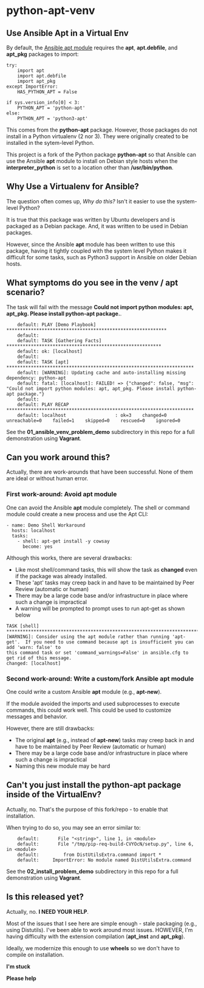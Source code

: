 # python-apt-venv

## Use Ansible Apt in a Virtual Env

By default, the [Ansible apt module](https://docs.ansible.com/ansible/latest/modules/apt_module.html) requires the **apt**, **apt.debfile**, and **apt_pkg** packages to import:

```HAS_PYTHON_APT = True
try:
    import apt
    import apt.debfile
    import apt_pkg
except ImportError:
    HAS_PYTHON_APT = False

if sys.version_info[0] < 3:
    PYTHON_APT = 'python-apt'
else:
    PYTHON_APT = 'python3-apt'
```
    
This comes from the **python-apt** package. However, those packages do not install in a Python virtualenv (2 nor 3). They were originally created to be installed in the sytem-level Python.

This project is a fork of the Python package **python-apt** so that Ansible can use the Ansible **apt** module to install on Debian style hosts when the **interpreter_python** is set to a location other than **/usr/bin/python**.

## Why Use a Virtualenv for Ansible?

The question often comes up, *Why do this?* Isn't it easier to use the system-level Python? 

It is true that this package was written by Ubuntu developers and is packaged as a Debian package. And, it was written to be used in Debian packages.

However, since the Ansible **apt** module has been written to use this package, having it tightly coupled with the system level Python makes it difficult for some tasks, such as Python3 support in Ansible on older Debian hosts.

## What symptoms do you see in the venv / apt scenario?

The task will fail with the message **Could not import python modules: apt, apt_pkg. Please install python-apt package.**.

```
    default: PLAY [Demo Playbook] ***********************************************************
    default:
    default: TASK [Gathering Facts] *********************************************************
    default: ok: [localhost]
    default:
    default: TASK [apt] *********************************************************************
    default: [WARNING]: Updating cache and auto-installing missing dependency: python-apt
    default: fatal: [localhost]: FAILED! => {"changed": false, "msg": "Could not import python modules: apt, apt_pkg. Please install python-apt package."}
    default:
    default: PLAY RECAP *********************************************************************
    default: localhost                  : ok=3    changed=0    unreachable=0    failed=1    skipped=0    rescued=0    ignored=0
```

See the **01_ansible_venv_problem_demo** subdirectory in this repo for a full demonstration using **Vagrant**.

## Can you work around this?

Actually, there are work-arounds that have been successful. None of them are ideal or without human error.


### First work-around: Avoid apt module

One can avoid the Ansible **apt** module completely. The shell or command module could create a new process and use the Apt CLI:

```
- name: Demo Shell Workaround
  hosts: localhost
  tasks:
    - shell: apt-get install -y cowsay
      become: yes
```

Although this works, there are several drawbacks:

* Like most shell/command tasks, this will show the task as **changed** even if the package was already installed.
* These 'apt' tasks may creep back in and have to be maintained by Peer Review (automatic or human)
* There may be a large code base and/or infrastructure in place where such a change is impractical
* A warning will be prompted to prompt uses to run apt-get as shown below

```
TASK [shell] ************************************************************************************************************************************************
[WARNING]: Consider using the apt module rather than running 'apt-get'.  If you need to use command because apt is insufficient you can add 'warn: false' to
this command task or set 'command_warnings=False' in ansible.cfg to get rid of this message.
changed: [localhost]
```


### Second work-around: Write a custom/fork Ansible apt module

One could write a custom Ansible **apt** module (e.g., **apt-new**). 

If the module avoided the imports and used subprocesses to execute commands, this could work well. This could be used to customize messages and behavior.

However, there are still drawbacks:

* The original **apt** (e.g., instead of **apt-new**) tasks may creep back in and have to be maintained by Peer Review (automatic or human)
* There may be a large code base and/or infrastructure in place where such a change is impractical
* Naming this new module may be hard


## Can't you just install the python-apt package inside of the VirtualEnv?

Actually, no. That's the purpose of this fork/repo - to enable that installation.

When trying to do so, you may see an error similar to:

```
    default:       File "<string>", line 1, in <module>
    default:       File "/tmp/pip-req-build-CVYOcN/setup.py", line 6, in <module>
    default:         from DistUtilsExtra.command import *
    default:     ImportError: No module named DistUtilsExtra.command
```

See the **02_install_problem_demo** subdirectory in this repo for a full demonstration using **Vagrant**.


## Is this released yet?

Actually, no. **I NEED YOUR HELP**. 

Most of the issues that I see here are simple enough - stale packaging (e.g., using Distutils). I've been able to work around most issues. HOWEVER, I'm having difficulty with the extension compilation (**apt_inst** and **apt_pkg**).

Ideally, we modernize this enough to use **wheels** so we don't have to compile on installation. 

**I'm stuck**

**Please help**
